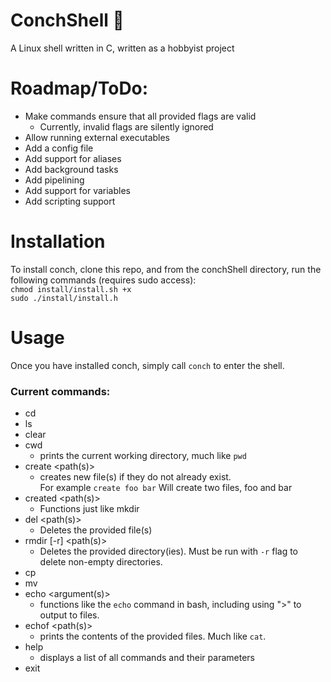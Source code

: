 # ConchShell 🐚
A Linux shell written in C, written as a hobbyist project

# Roadmap/ToDo:
- Make commands ensure that all provided flags are valid
  - Currently, invalid flags are silently ignored
- Allow running external executables
- Add a config file
- Add support for aliases
- Add background tasks
- Add pipelining
- Add support for variables
- Add scripting support

# Installation
To install conch, clone this repo, and from the conchShell directory, run the following commands (requires sudo access):<br>
`chmod install/install.sh +x`<br>`sudo ./install/install.h`

# Usage
Once you have installed conch, simply call `conch` to enter the shell.
### Current commands:
- cd <path>
- ls <path>
- clear
- cwd
  - prints the current working directory, much like `pwd`
- create <path(s)>
  - creates new file(s) if they do not already exist. <br>For example `create foo bar` Will create two files, foo and bar
- created <path(s)>
  - Functions just like mkdir
- del <path(s)>
  - Deletes the provided file(s)
- rmdir \[-r] <path(s)>
  - Deletes the provided directory(ies). Must be run with `-r` flag to delete non-empty directories.
- cp <source> <destination>
- mv <source> <destination>
- echo <argument(s)>
    - functions like the `echo` command in bash, including using ">" to output to files.
- echof <path(s)>
  - prints the contents of the provided files. Much like `cat`.
- help
  - displays a list of all commands and their parameters
- exit
